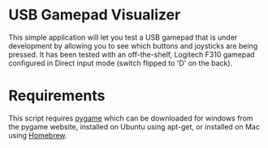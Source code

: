 # USB Gamepad Visualizer

This simple application will let you test a USB gamepad that is under
development by allowing you to see which buttons and joysticks are
being pressed.
It has been tested with an off-the-shelf, Logitech F310 gamepad
configured in Direct input mode (switch flipped to 'D' on the back).


# Requirements

This script requires [pygame](http://www.pygame.org) which can be
downloaded for windows from the pygame website, installed on Ubuntu
using apt-get, or installed on Mac using [Homebrew](http://brew.sh/).

